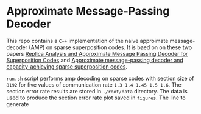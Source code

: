 # Approximate Message-Passing Decoder 

This repo contains a `C++` implementation of the naive approimate message-decoder (AMP) on sparse superposition codes. It is baed on on these two papers [Replica Analysis and Approximate Message Passing Decoder for Superposition Codes](https://arxiv.org/abs/1403.8024) and [Approximate message-passing decoder and capacity-achieving sparse superposition codes](https://arxiv.org/abs/1503.08040). 

`run.sh` script performs amp decoding on sparse codes with section size of `8192` for five values of communication rate `1.3 1.4 1.45 1.5 1.6`. The section error rate results are stored in `./root/data` directory. The data is used to produce the section error rate plot saved in `figures`. The line to generate   